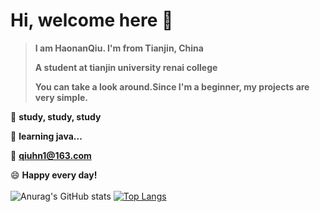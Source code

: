 # Hi, welcome here 👋

> **I am HaonanQiu. I'm from Tianjin, China**
> 
> **A student at tianjin university renai college**
>
> **You can take a look around.Since I'm a beginner, my projects are very simple.**

 🔭 **study, study, study**<br>
 
 🌱 **learning java...**<br>
 
 💬 **qiuhn1@163.com**<br>
 
 😄 **Happy every day!**<br><br>
![Anurag's GitHub stats](https://github-readme-stats.vercel.app/api?username=HaonanQiu&show_icons=true&theme=synthwave)
[![Top Langs](https://github-readme-stats.vercel.app/api/top-langs/?username=HaonanQiu&layout=compact)](https://github.com/anuraghazra/github-readme-stats)
